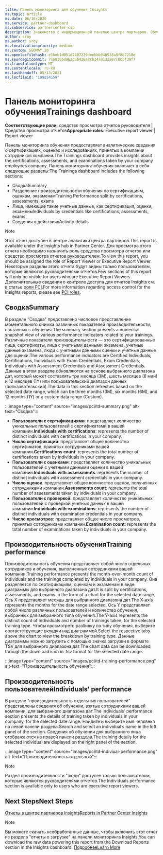 ```yaml
---
title: Панель мониторинга для обучения Insights
ms.topic: article
ms.date: 06/16/2020
ms.service: partner-dashboard
ms.subservice: partnercenter-csp
description: Знакомство с информационной панелью центра партнеров. Обучение — это один из отчетов, доступных в области управления партнерами Insights (PCI).
author: sroy
ms.author: sroy
ms.localizationpriority: medium
ms.custom: SEOMAY.20
ms.openlocfilehash: e3beb1d051d2407229deebbb94b938a8f8b7218e
ms.sourcegitcommit: 7a6836bd962d5b426a8cb34a9132a87cbbbf39f7
ms.translationtype: MT
ms.contentlocale: ru-RU
ms.lasthandoff: 05/13/2021
ms.locfileid: "109854559"
---
```

# <a name="trainings-dashboard"></a><span data-ttu-id="9192a-104">Панель мониторинга обучения</span><span class="sxs-lookup"><span data-stu-id="9192a-104">Trainings dashboard</span></span>

<span data-ttu-id="9192a-105">**Соответствующие роли**: средство просмотра отчетов руководителя | Средство просмотра отчетов</span><span class="sxs-lookup"><span data-stu-id="9192a-105">**Appropriate roles**: Executive report viewer | Report viewer</span></span>

<span data-ttu-id="9192a-106">Панель мониторинга обучения предоставляет аналитические сведения о сертификациях, оценках и исследованиях, принятых в компании сотрудников компании.</span><span class="sxs-lookup"><span data-stu-id="9192a-106">The Trainings dashboard provides insights about the certifications, assessments, and examinations taken by your company employees company.</span></span> <span data-ttu-id="9192a-107">Панель мониторинга обучения включает в себя следующие разделы:</span><span class="sxs-lookup"><span data-stu-id="9192a-107">The Trainings dashboard includes the following sections:</span></span>

- <span data-ttu-id="9192a-108">Сводка</span><span class="sxs-lookup"><span data-stu-id="9192a-108">Summary</span></span>
- <span data-ttu-id="9192a-109">Разделение производительности обучения по сертификациям, оценкам, экзаменам</span><span class="sxs-lookup"><span data-stu-id="9192a-109">Training Performance split by certifications, assessments, exams</span></span>
- <span data-ttu-id="9192a-110">Лица, имеющие такие учетные данные, как сертификация, оценки, экзамены</span><span class="sxs-lookup"><span data-stu-id="9192a-110">Individuals by credentials like certifications, assessments, exams</span></span>
- <span data-ttu-id="9192a-111">Сведения о действиях</span><span class="sxs-lookup"><span data-stu-id="9192a-111">Activity details</span></span>

>[!NOTE] 
><span data-ttu-id="9192a-112">Этот отчет доступен в центре аналитики центра партнеров.</span><span class="sxs-lookup"><span data-stu-id="9192a-112">This report is available under the Insights hub in Partner Center.</span></span> <span data-ttu-id="9192a-113">Для просмотра этого отчета необходимо назначить роль средства просмотра отчетов или средство просмотра отчетов руководителем.</span><span class="sxs-lookup"><span data-stu-id="9192a-113">To view this report, you should be assigned the role of Report Viewer or Executive Report Viewer.</span></span> <span data-ttu-id="9192a-114">Некоторые разделы этого отчета будут видны только пользователям, которые являются руководителями отчетов.</span><span class="sxs-lookup"><span data-stu-id="9192a-114">Few sections of this report will only be visible for users who are Executive Report Viewers.</span></span> <span data-ttu-id="9192a-115">Дополнительные сведения о контроле доступа для отчетов Insights см. в статье [роли PCI](pci-roles.md).</span><span class="sxs-lookup"><span data-stu-id="9192a-115">For more information regarding access control for the Insights reports, please see [PCI roles](pci-roles.md).</span></span>

## <a name="summary"></a><span data-ttu-id="9192a-116">Сводка</span><span class="sxs-lookup"><span data-stu-id="9192a-116">Summary</span></span>

<span data-ttu-id="9192a-117">В разделе "Сводка" представлено числовое представление моментального снимка различных показателей производительности, связанных с обучения.</span><span class="sxs-lookup"><span data-stu-id="9192a-117">The summary section presents a numerical snapshot view of various performance indicators related to your trainings.</span></span> <span data-ttu-id="9192a-118">Различные показатели производительности — это сертифицированные лица, сертификаты, лица с учетными данными экзамена, учетные данные экзамена, люди с учетными данными оценки и учетные данные для оценки.</span><span class="sxs-lookup"><span data-stu-id="9192a-118">The various performance indicators are Certified Individuals, Certifications, Individuals with Exam Credentials, Exam Credentials, Individuals with Assessment Credentials and Assessment Credentials.</span></span> <span data-ttu-id="9192a-119">Данные в этом разделе обновляются на основе выбранного диапазона дат, который может составлять три месяца (3M), шесть месяцев (6 мин) и 12 месяцев (1Y) или пользовательский диапазон данных (пользовательский).</span><span class="sxs-lookup"><span data-stu-id="9192a-119">The data in this section refreshes based on the selected date range, which can be three months (3M), six months (6M), and 12 months (1Y) or a custom data range (Custom).</span></span> 

:::image type="content" source="images/pci/td-summary.png" alt-text="Сводка":::

- <span data-ttu-id="9192a-121">**Пользователи с сертификациями**: представляет количество уникальных пользователей с сертификатами в вашей компании.</span><span class="sxs-lookup"><span data-stu-id="9192a-121">**Individuals with certifications**: represents the number of distinct individuals with certifications in your company.</span></span>
- <span data-ttu-id="9192a-122">**Число сертификаций**: представляет общее количество сертификатов, принятых сотрудниками вашей компании.</span><span class="sxs-lookup"><span data-stu-id="9192a-122">**Certifications count**: represents the total number of certifications taken by individuals in your company.</span></span>
- <span data-ttu-id="9192a-123">**Пользователи с оценками**: представляет количество уникальных пользователей с учетными данными оценки в вашей компании.</span><span class="sxs-lookup"><span data-stu-id="9192a-123">**Individuals with assessments**: represents the number of distinct individuals with assessment credentials in your company.</span></span> 
- <span data-ttu-id="9192a-124">**Число оценок**. представляет общее количество оценок, полученных сотрудниками компании.</span><span class="sxs-lookup"><span data-stu-id="9192a-124">**Assessments count**: represents the total number of assessments taken by individuals in your company.</span></span>
- <span data-ttu-id="9192a-125">**Пользователи с проверкой**: представляет количество уникальных пользователей с проверкой учетных данных в вашей компании.</span><span class="sxs-lookup"><span data-stu-id="9192a-125">**Individuals with examinations**: represents the number of distinct individuals with examination credentials in your company.</span></span> 
- <span data-ttu-id="9192a-126">**Число просмотров**: представляет общее число просмотров, принятых сотрудниками компании.</span><span class="sxs-lookup"><span data-stu-id="9192a-126">**Examination count**: represents the total number of examinations taken by individuals in your company.</span></span>

## <a name="training-performance"></a><span data-ttu-id="9192a-127">Производительность обучения</span><span class="sxs-lookup"><span data-stu-id="9192a-127">Training performance</span></span>

<span data-ttu-id="9192a-128">Производительность обучения представляет собой число отдельных сотрудников и обучения, выполненных сотрудниками вашей компании.</span><span class="sxs-lookup"><span data-stu-id="9192a-128">Training performance presents the month-over-month count of individuals and the trainings completed by individuals in your company.</span></span> <span data-ttu-id="9192a-129">Она разделяется по сертификациям, оценкам и экзаменам в виде диаграммы для выбранного диапазона дат.</span><span class="sxs-lookup"><span data-stu-id="9192a-129">It is split by certifications, assessments, and exams in the form of a chart for the selected date range.</span></span> <span data-ttu-id="9192a-130">Ось X представляет месяцы для выбранного диапазона дат.</span><span class="sxs-lookup"><span data-stu-id="9192a-130">The X-axis represents the months for the date range selected.</span></span> <span data-ttu-id="9192a-131">Ось Y представляет собой число различных пользователей и количество обучения, выбранных для выбранного типа обучения.</span><span class="sxs-lookup"><span data-stu-id="9192a-131">The Y-axis represents the distinct count of individuals and number of trainings taken, for the selected training type.</span></span> <span data-ttu-id="9192a-132">Чтобы просмотреть разбивку по типу обучения, выберите соответствующие вкладки над диаграммой.</span><span class="sxs-lookup"><span data-stu-id="9192a-132">Select the respective tabs above the chart to view the breakdown by training type.</span></span> <span data-ttu-id="9192a-133">Данные диаграммы можно загрузить с помощью значка загрузки в формате TSV для выбранного диапазона дат.</span><span class="sxs-lookup"><span data-stu-id="9192a-133">The chart data can be downloaded through the download icon in .tsv format for the selected date range.</span></span>

:::image type="content" source="images/pci/td-training-performance.png" alt-text="Производительность обучения":::

## <a name="individuals-performance"></a><span data-ttu-id="9192a-135">Производительность пользователей</span><span class="sxs-lookup"><span data-stu-id="9192a-135">Individuals’ performance</span></span>

<span data-ttu-id="9192a-136">В разделе "производительность отдельных пользователей" представлены сведения об обучении, взятые сотрудниками вашей компании, для выбранного диапазона дат.</span><span class="sxs-lookup"><span data-stu-id="9192a-136">The Individuals’ performance section presents the details of training taken by individuals in your company, for the selected date range.</span></span> <span data-ttu-id="9192a-137">Найдите и выберите имя человека на левой панели раздела.</span><span class="sxs-lookup"><span data-stu-id="9192a-137">Search and select an individual’s name in the left panel of the section.</span></span> <span data-ttu-id="9192a-138">Сведения об обучении для выбранного лица отображаются на правой панели раздела.</span><span class="sxs-lookup"><span data-stu-id="9192a-138">The training details for the selected individual are displayed on the right panel of the section.</span></span>

:::image type="content" source="images/pci/td-indiviual-performance.png" alt-text="Производительность отдельный":::

>[!NOTE] 
> <span data-ttu-id="9192a-140">Раздел производительности "люди" доступен только пользователям, которые являются руководителями отчетов.</span><span class="sxs-lookup"><span data-stu-id="9192a-140">The Individuals performance section is available only to users who are executive report viewers.</span></span> 

## <a name="next-steps"></a><span data-ttu-id="9192a-141">Next Steps</span><span class="sxs-lookup"><span data-stu-id="9192a-141">Next Steps</span></span>

[<span data-ttu-id="9192a-142">Отчеты в центре партнеров Insights</span><span class="sxs-lookup"><span data-stu-id="9192a-142">Reports in Partner Center Insights</span></span>](partner-center-insights.md)

>[!NOTE] 
> <span data-ttu-id="9192a-143">Вы можете скачать необработанные данные, чтобы включить этот отчет из раздела "отчеты о загрузке" на панели мониторинга Insights.</span><span class="sxs-lookup"><span data-stu-id="9192a-143">You can download the raw data powering this report from the Download Reports section in the Insights dashboard.</span></span> [<span data-ttu-id="9192a-144">Подробнее</span><span class="sxs-lookup"><span data-stu-id="9192a-144">Learn More</span></span>](pci-download-reports.md)